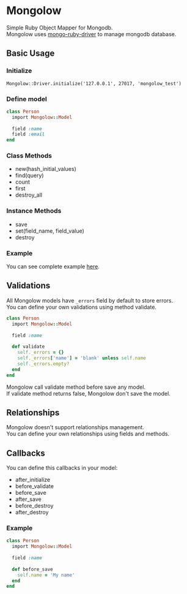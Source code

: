 # Mongolow
Simple Ruby Object Mapper for Mongodb.  
Mongolow uses [mongo-ruby-driver](https://github.com/mongodb/mongo-ruby-driver) to manage mongodb database.

## Basic Usage

### Initialize

    Mongolow::Driver.initialize('127.0.0.1', 27017, 'mongolow_test')

### Define model

```ruby
class Person
  import Mongolow::Model
  
  field :name
  field :email
end
```

### Class Methods

* new(hash_initial_values)
* find(query)
* count
* first
* destroy_all

### Instance Methods

* save
* set(field_name, field_value)
* destroy

### Example

You can see complete example [here](https://github.com/rjurado01/mongolow/blob/master/spec/example_spec.rb).

## Validations

All Mongolow models have `_errors` field by default to store errors.  
You can define your own validations using method validate.

```ruby
class Person
  import Mongolow::Model
  
  field :name
  
  def validate
    self._errors = {}
    self._errors['name'] = 'blank' unless self.name
    self._errors.empty?
  end
end
```

Mongolow call validate method before save any model.  
If validate method returns false, Mongolow don't save the model.

## Relationships

Mongolow doesn't support relationships management.  
You can define your own relationships using fields and methods.

## Callbacks

You can define this callbacks in your model:

* after_initialize
* before_validate
* before_save
* after_save
* before_destroy
* after_destroy

### Example

```ruby
class Person
  import Mongolow::Model
  
  field :name
  
  def before_save
    self.name = 'My name'
  end
end
```
